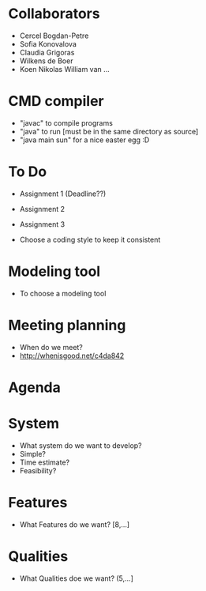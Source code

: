 # Collaborators

- Cercel Bogdan-Petre
- Sofia Konovalova
- Claudia Grigoras
- Wilkens de Boer
- Koen Nikolas William van ...

# CMD compiler

- "javac" to compile programs
- "java" to run [must be in the same directory as source]
- "java main sun" for a nice easter egg :D

# To Do

- Assignment 1 (Deadline??)

- Assignment 2

- Assignment 3

- Choose a coding style to keep it consistent

# Modeling tool

- To choose a modeling tool

# Meeting planning

- When do we meet?
- 	http://whenisgood.net/c4da842

# Agenda

# System

- What system do we want to develop?
- Simple?
- Time estimate?
- Feasibility?

# Features

- What Features do we want? [8,...]

# Qualities

- What Qualities doe we want? (5,...]